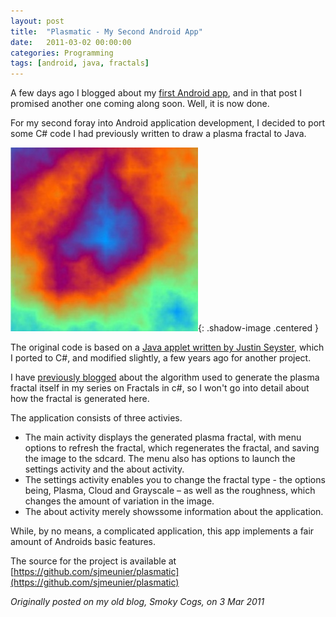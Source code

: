 ```yaml
---
layout: post
title:  "Plasmatic - My Second Android App"
date:   2011-03-02 00:00:00
categories: Programming
tags: [android, java, fractals]
---
```


A few days ago I blogged about my [first Android app](/programming/2011/02/24/my-first-android-app-a-dutch-public-holiday-app.html), and in that post I promised another one coming along soon. Well, it is now done.

For my second foray into Android application development, I decided to port some C&#35; code I had previously written to draw a plasma fractal to Java.

![Plasma fractal](/assets/images/blog/fractals/plasma.jpg){: .shadow-image .centered }

The original code is based on a [Java applet written by Justin Seyster](http://www.ic.sunysb.edu/Stu/jseyster/plasma/), which I ported to C&#35;, and modified slightly, a few years ago for another project.

I have [previously blogged](/programming/2009/09/30/fractals-in-csharp-plasma-fractals.html) about the algorithm used to generate the plasma fractal itself in my series on Fractals in c&#35;, so I won't go into detail about how the fractal is generated here.

The application consists of three activies.
* The main activity displays the generated plasma fractal, with menu options to refresh the fractal, which regenerates the fractal, and saving the image to the sdcard. The menu also has options to launch the settings activity and the about activity.
* The settings activity enables you to change the fractal type - the options being, Plasma, Cloud and Grayscale &#8211; as well as the roughness, which changes the amount of variation in the image.
* The about activity merely showssome information about the application.

While, by no means, a complicated application, this app implements a fair amount of Androids basic features.

The source for the project is available at [https://github.com/sjmeunier/plasmatic](https://github.com/sjmeunier/plasmatic)

_Originally posted on my old blog, Smoky Cogs, on 3 Mar 2011_
